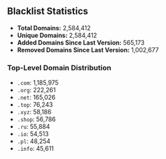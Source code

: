 ## Blacklist Statistics

- **Total Domains:** 2,584,412
- **Unique Domains:** 2,584,412
- **Added Domains Since Last Version:** 565,173
- **Removed Domains Since Last Version:** 1,002,677

### Top-Level Domain Distribution

-  `.com`: 1,185,975
-  `.org`: 222,261
-  `.net`: 165,026
-  `.top`: 76,243
-  `.xyz`: 58,186
-  `.shop`: 56,786
-  `.ru`: 55,884
-  `.io`: 54,513
-  `.pl`: 48,254
-  `.info`: 45,611
